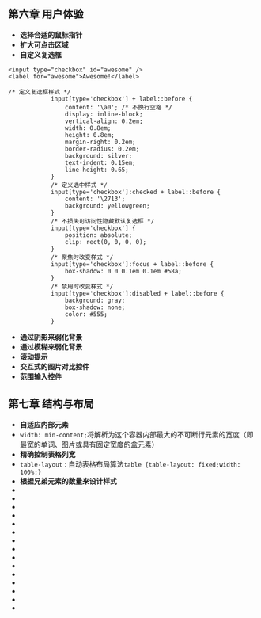 <!--
 * @Author: your name
 * @Date: 2021-07-11 14:40:21
 * @LastEditTime: 2021-07-15 13:06:12
 * @LastEditors: Please set LastEditors
 * @Description: In User Settings Edit
 * @FilePath: \notes\study notes\css-study\css-style6.md
-->

## 第六章 用户体验

-   **选择合适的鼠标指针**
-   **扩大可点击区域**
-   **自定义复选框**

```
<input type="checkbox" id="awesome" />
<label for="awesome">Awesome!</label>

/* 定义复选框样式 */
			input[type='checkbox'] + label::before {
				content: '\a0'; /* 不换行空格 */
				display: inline-block;
				vertical-align: 0.2em;
				width: 0.8em;
				height: 0.8em;
				margin-right: 0.2em;
				border-radius: 0.2em;
				background: silver;
				text-indent: 0.15em;
				line-height: 0.65;
			}
			/* 定义选中样式 */
			input[type='checkbox']:checked + label::before {
				content: '\2713';
				background: yellowgreen;
			}
			/* 不损失可访问性隐藏默认复选框 */
			input[type='checkbox'] {
				position: absolute;
				clip: rect(0, 0, 0, 0);
			}
			/* 聚焦时改变样式 */
			input[type='checkbox']:focus + label::before {
				box-shadow: 0 0 0.1em 0.1em #58a;
			}
			/* 禁用时改变样式 */
			input[type='checkbox']:disabled + label::before {
				background: gray;
				box-shadow: none;
				color: #555;
			}
```

-   **通过阴影来弱化背景**
-   **通过模糊来弱化背景**
-   **滚动提示**
-   **交互式的图片对比控件**
-   **范围输入控件**

## 第七章 结构与布局

-   **自适应内部元素**
-   `width: min-content;`将解析为这个容器内部最大的不可断行元素的宽度（即最宽的单词、图片或具有固定宽度的盒元素）
-   **精确控制表格列宽**
-   `table-layout` : 自动表格布局算法`table {table-layout: fixed;width: 100%;}`
-   **根据兄弟元素的数量来设计样式**
-
-
-
-
-
-
-
-
-
-
-
-
-
-
-
